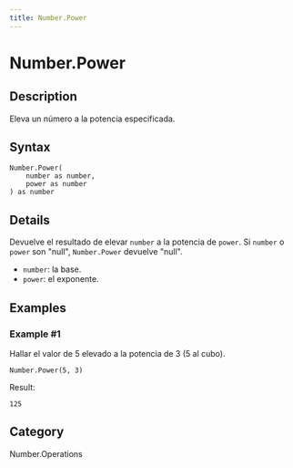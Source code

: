```yaml
---
title: Number.Power
---
```


# Number.Power


## Description

Eleva un número a la potencia especificada.


## Syntax

```powerquery
Number.Power(
    number as number,
    power as number
) as number
```


## Details

Devuelve el resultado de elevar <code>number</code> a la potencia de <code>power</code>.    Si <code>number</code> o <code>power</code> son "null", <code>Number.Power</code> devuelve "null".      <ul>        <li><code>number</code>: la base.</li>        <li><code>power</code>: el exponente.</li>      </ul>


## Examples

### Example #1 
Hallar el valor de 5 elevado a la potencia de 3 (5 al cubo).
```powerquery
Number.Power(5, 3)
```

Result: 
```powerquery
125
```




## Category
Number.Operations
